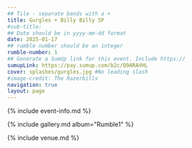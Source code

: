 ```yaml
---
## Tile - separate bands with a +
title: Gurgles + Billy Billy 5P
#sub-title:
## Date should be in yyyy-mm-dd format
date: 2025-01-17
## rumble number should be an integer
rumble-number: 1
## Generate a SumUp link for this event. Include https://
sumupLink: https://pay.sumup.com/b2c/Q9ARAVHL
cover: splashes/gurgles.jpg #No leading slash
#image-credit: The Razerbills
navigation: true
layout: page
---
```


{% include event-info.md %}

{% include gallery.md album="Rumble1" %}

{% include venue.md %}